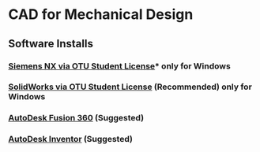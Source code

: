 # CAD for Mechanical Design

## Software Installs

### [Siemens NX via OTU Student License](https://software.ontariotechu.ca/software.php?software=nx)* only for Windows

### [SolidWorks via OTU Student License]() (Recommended) only for Windows

### [AutoDesk Fusion 360](https://www.autodesk.com/education/edu-software/overview) (Suggested)

### [AutoDesk Inventor](https://www.autodesk.com/education/edu-software/overview) (Suggested)
